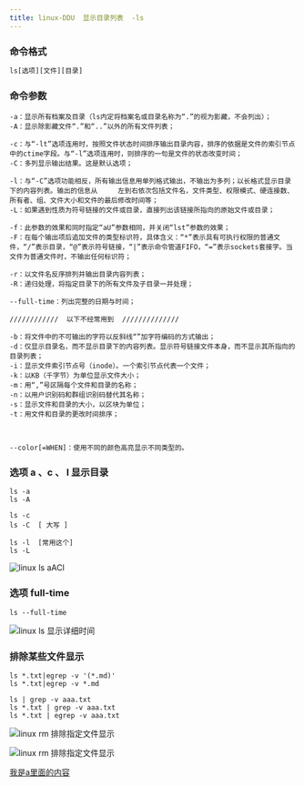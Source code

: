 ```yaml
---
title: linux-DDU  显示目录列表  -ls
---
```

### 命令格式

``` php
ls[选项][文件][目录]
```

### 命令参数

```
-a：显示所有档案及目录（ls内定将档案名或目录名称为“.”的视为影藏，不会列出）；
-A：显示除影藏文件“.”和“..”以外的所有文件列表；

-c：与“-lt”选项连用时，按照文件状态时间排序输出目录内容，排序的依据是文件的索引节点中的ctime字段。与“-l”选项连用时，则排序的一句是文件的状态改变时间；
-C：多列显示输出结果。这是默认选项；

-l：与“-C”选项功能相反，所有输出信息用单列格式输出，不输出为多列；以长格式显示目录下的内容列表。输出的信息从     左到右依次包括文件名，文件类型、权限模式、硬连接数、所有者、组、文件大小和文件的最后修改时间等；
-L：如果遇到性质为符号链接的文件或目录，直接列出该链接所指向的原始文件或目录；

-f：此参数的效果和同时指定“aU”参数相同，并关闭“lst”参数的效果；
-F：在每个输出项后追加文件的类型标识符，具体含义：“*”表示具有可执行权限的普通文件，“/”表示目录，“@”表示符号链接，“|”表示命令管道FIFO，“=”表示sockets套接字。当文件为普通文件时，不输出任何标识符；

-r：以文件名反序排列并输出目录内容列表；
-R：递归处理，将指定目录下的所有文件及子目录一并处理；

--full-time：列出完整的日期与时间；

////////////  以下不经常用到  //////////////

-b：将文件中的不可输出的字符以反斜线“”加字符编码的方式输出；
-d：仅显示目录名，而不显示目录下的内容列表。显示符号链接文件本身，而不显示其所指向的目录列表；
-i：显示文件索引节点号（inode）。一个索引节点代表一个文件；
-k：以KB（千字节）为单位显示文件大小；
-m：用“,”号区隔每个文件和目录的名称；
-n：以用户识别码和群组识别码替代其名称；
-s：显示文件和目录的大小，以区块为单位；
-t：用文件和目录的更改时间排序；



--color[=WHEN]：使用不同的颜色高亮显示不同类型的。
```

### 选项  a  、c 、 l  显示目录

```
ls -a
ls -A

ls -c
ls -C  [ 大写 ]

ls -l  [常用这个]
ls -L
```

![linux ls aACl](/img/ubuntu/linux_command/linux_ls/ls_aACl.png "linux ls aACl")

### 选项  full-time 

```
ls --full-time
```

![linux ls 显示详细时间](/img/ubuntu/linux_command/linux_ls/ls_full-time.png "linux ls full-time")

### 排除某些文件显示

```
ls *.txt|egrep -v '(*.md)'
ls *.txt|egrep -v *.md

ls | grep -v aaa.txt
ls *.txt | grep -v aaa.txt
ls *.txt | egrep -v aaa.txt
```

![linux rm 排除指定文件显示](/img/ubuntu/linux_command/linux_ls/ls_other_01.png "linux ls 排除指定文件显示")

![linux rm 排除指定文件显示](/img/ubuntu/linux_command/linux_ls/ls_other_02.png "linux ls 排除指定文件显示")





 [我是a里面的内容](http://example.com/ "这里是title")





























